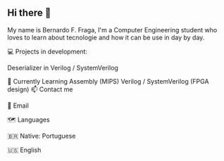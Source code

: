 ## Hi there 👋
My name is Bernardo F. Fraga, I'm a Computer Engineering student who loves to learn about tecnologie and how it can be use in day by day.

💻 Projects in development:

Deserializer in Verilog / SystemVerilog

📖 Currently Learning
Assembly (MIPS)
Verilog / SystemVerilog (FPGA design)
📫 Contact me

📧 Email

🗺 Languages

🇧🇷 Native: Portuguese

🇺🇸 English

